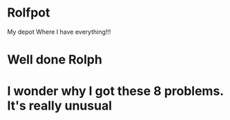 # Rolfpot
My depot
Where I have everything!!!

# Well done Rolph
# I wonder why I got these 8 problems. It's really unusual